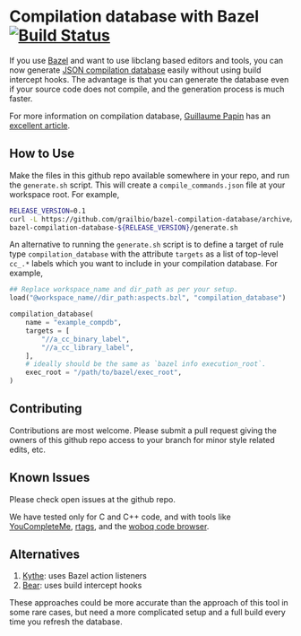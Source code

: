 Compilation database with Bazel [![Build Status](https://travis-ci.org/grailbio/bazel-compilation-database.svg?branch=master)](https://travis-ci.org/grailbio/bazel-compilation-database)
===============================

If you use [Bazel][bazel] and want to use libclang based editors and tools, you
can now generate [JSON compilation database][compdb] easily without using build
intercept hooks.  The advantage is that you can generate the database even if
your source code does not compile, and the generation process is much faster.

For more information on compilation database, [Guillaume Papin][sarcasm] has an
[excellent article][compdb2].

How to Use
----------

Make the files in this github repo available somewhere in your repo, and run
the `generate.sh` script.  This will create a `compile_commands.json` file at
your workspace root. For example,

```sh
RELEASE_VERSION=0.1
curl -L https://github.com/grailbio/bazel-compilation-database/archive/${RELEASE_VERSION}.tar.gz | tar -xz
bazel-compilation-database-${RELEASE_VERSION}/generate.sh
```

An alternative to running the `generate.sh` script is to define a target of
rule type `compilation_database` with the attribute `targets` as a list of
top-level `cc_.*` labels which you want to include in your compilation database. 
For example,

```python
## Replace workspace_name and dir_path as per your setup.
load("@workspace_name//dir_path:aspects.bzl", "compilation_database")

compilation_database(
    name = "example_compdb",
    targets = [
        "//a_cc_binary_label",
        "//a_cc_library_label",
    ],
    # ideally should be the same as `bazel info execution_root`.
    exec_root = "/path/to/bazel/exec_root",
)
```

Contributing
------------

Contributions are most welcome. Please submit a pull request giving the owners
of this github repo access to your branch for minor style related edits, etc.

Known Issues
------------

Please check open issues at the github repo.

We have tested only for C and C++ code, and with tools like
[YouCompleteMe][ycm], [rtags][rtags], and the [woboq code browser][woboq].

Alternatives
------------

1. [Kythe][kythe]: uses Bazel action listeners
1. [Bear][bear]: uses build intercept hooks

These approaches could be more accurate than the approach of this tool in some
rare cases, but need a more complicated setup and a full build every time you
refresh the database.

[bazel]: https://bazel.build/
[compdb]: https://clang.llvm.org/docs/JSONCompilationDatabase.html
[sarcasm]: https://github.com/Sarcasm
[compdb2]: https://sarcasm.github.io/notes/dev/compilation-database.html
[cla]: https://www.clahub.com/pages/why_cla
[ycm]: https://github.com/Valloric/YouCompleteMe
[rtags]: https://github.com/Andersbakken/rtags
[woboq]: https://github.com/woboq/woboq_codebrowser
[kythe]: https://github.com/google/kythe/blob/master/tools/cpp/generate_compilation_database.sh
[bear]: https://github.com/rizsotto/Bear
